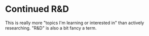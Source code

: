 # Continued R&D

This is really more "topics I'm learning or interested in" than actively researching. "R&D" is also a bit fancy a term.